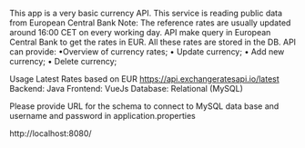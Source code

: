 This app is a very basic currency API. This service is reading public data from European Central Bank
Note: The reference rates are usually updated around 16:00 CET on every working day.
API make query in European Central Bank to get the rates in EUR.
All these rates are stored in the DB.
API can provide: 
•Overview of currency rates; 
• Update currency; 
• Add new currency; 
• Delete currency;

Usage
Latest Rates based on EUR
https://api.exchangeratesapi.io/latest
Backend: Java
Frontend:  VueJs
Database: Relational (MySQL)

Please provide URL for the schema to connect to MySQL data base and username and password in application.properties

http://localhost:8080/
